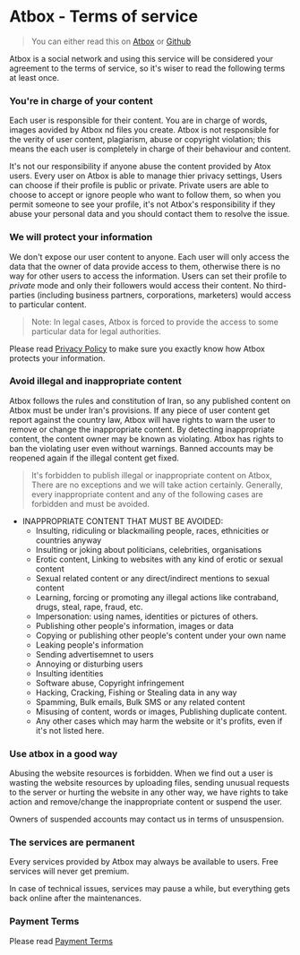 Atbox - Terms of service
======================

>You can either read this on [Atbox](https://atbox.io/legal/tos) or [Github](https://github.com/Atbox/legal/tree/master/terms-of-service)

Atbox is a social network and using this service will be considered your agreement to the terms of service, so it's wiser to read the following terms at least once.

### You're in charge of your content ###

Each user is responsible for their content. You are in charge of words, images aovided by Atbox nd files you create. Atbox is not responsible for the verity of user content, plagiarism, abuse or copyright violation; this means the each user is completely in charge of their behaviour and content.

It's not our responsibility if anyone abuse the content provided by Atox users. Every user on Atbox is able to manage thier privacy settings, Users can choose if their profile is public or private. Private users are able to choose to accept or ignore people who want to follow them, so when you permit someone to see your profile, it's not Atbox's responsibility if they abuse your personal data and you should contact them to resolve the issue.

### We will protect your information ###

We don't expose our user content to anyone. Each user will only access the data that the owner of data provide access to them, otherwise there is no way for other users to access the information. Users can set their profile to *private* mode and only their followers would access their content. No third-parties (including business partners, corporations, marketers) would access to particular content.

> Note: In legal cases, Atbox is forced to provide the access to some particular data for legal authorities.

Please read [Privacy Policy](../privacy-policy) to make sure you exactly know how Atbox protects your information.

### Avoid illegal and inappropriate content ###

Atbox follows the rules and constitution of Iran, so any published content on Atbox must be under Iran's provisions. If any piece of user content get report against the country law, Atbox will have rights to warn the user to remove or change the inappropriate content. By detecting inappropriate content, the content owner may be known as violating. Atbox has rights to ban the violating user even without warnings. Banned accounts may be reopened again if the illegal content get fixed.

> It's forbidden to publish illegal or inappropriate content on Atbox, There are no exceptions and we will take action certainly. Generally, every inappropriate content and any of the following cases are forbidden and must be avoided.


* INAPPROPRIATE CONTENT THAT MUST BE AVOIDED:
  * Insulting, ridiculing or blackmailing people, races, ethnicities or countries anyway
  * Insulting or joking about politicians, celebrities, organisations
  * Erotic content, Linking to websites with any kind of erotic or sexual content
  * Sexual related content or any direct/indirect mentions to sexual content
  * Learning, forcing or promoting any illegal actions like contraband, drugs, steal, rape, fraud, etc.
  * Impersonation: using names, identities or pictures of others.
  * Publishing other people's information, images or data
  * Copying or publishing other people's content under your own name
  * Leaking people's information
  * Sending advertisemnet to users
  * Annoying or disturbing users
  * Insulting identities
  * Software abuse, Copyright infringement
  * Hacking, Cracking, Fishing or Stealing data in any way
  * Spamming, Bulk emails, Bulk SMS or any related content
  * Misusing of content, words or images, Publishing duplicate content.
  * Any other cases which may harm the website or it's profits, even if it's not listed here.

### Use atbox in a good way ###

Abusing the website resources is forbidden. When we find out a user is wasting the website resources by uploading files, sending unusual requests to the server or hurting the website in any other way, we have rights to take action and remove/change the inappropriate content or suspend the user.

Owners of suspended accounts may contact us in terms of unsuspension.

### The services are permanent ###

Every services provided by Atbox may always be available to users. Free services will never get premium.

In case of technical issues, services may pause a while, but everything gets back online after the maintenances.

### Payment Terms ###

Please read [Payment Terms](../payment-terms)
